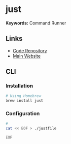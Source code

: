 # just

**Keywords:** Command Runner

## Links

- [Code Repository](https://github.com/casey/just)
- [Main Website](https://just.systems)

## CLI

### Installation

```sh
# Using Homebrew
brew install just
```

### Configuration

```sh
#
cat << EOF > ./justfile

EOF
```

<!-- ### Commands

```sh
#
just init

#
just env

#
just dev
``` -->
